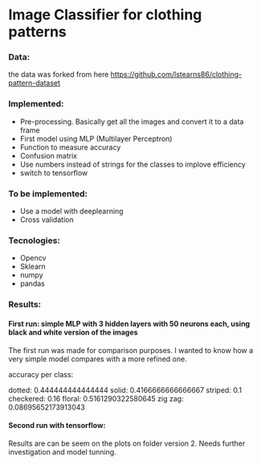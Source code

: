 # Image Classifier for clothing patterns

### Data:
the data was forked from here https://github.com/lstearns86/clothing-pattern-dataset

### Implemented:
  - Pre-processing. Basically get all the images and convert it to a data frame
  - First model using MLP (Multilayer Perceptron)
  - Function to measure accuracy
  - Confusion matrix
  - Use numbers instead of strings for the classes to implove efficiency
  - switch to tensorflow

### To be implemented:
  - Use a model with deeplearning
  - Cross validation

### Tecnologies:
- Opencv
- Sklearn
- numpy
- pandas

### Results:

#### First run: simple MLP with 3 hidden layers with 50 neurons each, using black and white version of the images

The first run was made for comparison purposes. I wanted to know how a very simple model compares with a more refined one.

accuracy per class:

  dotted: 0.444444444444444
  solid: 0.4166666666666667
  striped: 0.1
  checkered: 0.16
  floral: 0.5161290322580645
  zig zag: 0.08695652173913043
  
#### Second run with tensorflow:

  Results are can be seem on the plots on folder version 2. Needs  further investigation and model tunning.
